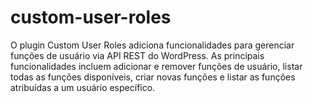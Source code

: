 # custom-user-roles
O plugin Custom User Roles adiciona funcionalidades para gerenciar funções de usuário via API REST do WordPress. As principais funcionalidades incluem adicionar e remover funções de usuário, listar todas as funções disponíveis, criar novas funções e listar as funções atribuídas a um usuário específico.
